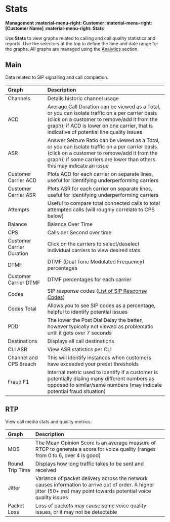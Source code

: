 # Stats
**Management :material-menu-right: Customer :material-menu-right: [Customer Name] :material-menu-right: Stats**

Use **Stats** to view graphs related to calling and call quality statistics and reports. Use the selectors at the top to define the time and date range for the graphs.  All graphs are managed using the [Analytics](https://docs.connexcs.com/developers/analytics/) section. 

## Main
Data related to SIP signalling and call completion.  

|Graph|Description |
|:------------|:-------------------------------------------------|
|Channels |Details historic channel usage|
|ACD|Average Call Duration can be viewed as a Total, or you can isolate traffic on a per carrier basis (click on a customer to remove/add it from the graph); if ACD is lower on one carrier, that is indicative of potential line quality issues|
|ASR |Answer Seizure Ratio can be viewed as a Total, or you can isolate traffic on a per carrier basis (click on a customer to remove/add it from the graph); if some carriers are lower than others this may indicate an issue|
|Customer Carrier ACD|Plots ACD for each carrier on separate lines, useful for identifying underperforming carriers|
|Customer Carrier ASR|Plots ASR for each carrier on separate lines, useful for identifying underperforming carriers|
|Attempts |Useful to compare total connected calls to total attempted calls (will roughly correlate to CPS below)|
|Balance |Balance Over Time|
|CPS | Calls per Second over time|
|Customer Carrier Duration |Click on the carriers to select/deselect individual carriers to view desired stats|
|DTMF |DTMF (Dual Tone Modulated Frequency) percentages|
|Customer Carrier DTMF |DTMF percentages for each carrier|
|Codes |SIP response codes ([List of SIP Response Codes](https://en.wikipedia.org/wiki/List_of_SIP_response_codes))|
|Codes Total|Allows you to see SIP codes as a percentage, helpful to identify potential issues|
|PDD |The lower the Post Dial Delay the better, however typically not viewed as problematic until it gets over 7 seconds|
|Destinations |Displays all call destinations|
|CLI ASR |View ASR statistics per CLI|
|Channel and CPS Breach |This will identify instances when customers have exceeded your preset thresholds|
|Fraud F1 |Internal metric used to identify if a customer is potentially dialing many different numbers as opposed to similar/same numbers (may indicate potential fraud situation)|


## RTP
View call media stats and quality metrics. 

|Graph|Description |
|:------------|:-------------------------------------------------|
|MOS |The Mean Opinion Score is an average measure of RTCP to generate a score for voice quality (ranges from 0 to 6, over 4 is good)|
|Round Trip Time |Displays how long traffic takes to be sent and received|
|Jitter |Variance of packet delivery across the network causes information to arrive out of order. A higher jitter (50+ ms) may point towards potential voice quality issues|
|Packet Loss |Loss of packets may cause some voice quality issues, or it may not be detectable|

